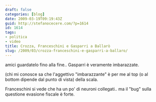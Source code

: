 ```yaml
---
draft: false
categories: [blog]
date: 2009-03-19T09:19:43Z
guid: http://stefanocecere.com/?p=1614
id: 1614
tags:
- politica
- video
title: Crozza, Franceschini e Gasparri a Ballarò
slug: /2009/03/crozza-franceschini-e-gasparri-a-ballaro/
---
```


amici guardatelo fino alla fine.. Gasparri è veramente imbarazzate.

(chi mi conosce sa che l'aggettivo "imbarazzante" è per me al top (o al bottom dipende dal punto di vista) della scala.

Franceschini si vede che ha un po' di neuroni collegati.. ma il "bug" sulla questione evasione fiscale è forte.